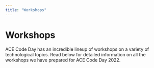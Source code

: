 ```yaml
---
title: "Workshops"
---
```


<h1 class="text-outline-shadow before:content-['Workshops']">Workshops</h1>

ACE Code Day has an incredible lineup of workshops on a variety of technological topics. Read below for detailed information on all the workshops we have prepared for ACE Code Day 2022.
